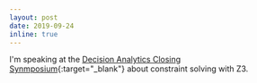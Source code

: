 ```yaml
---
layout: post
date: 2019-09-24
inline: true
---
```


I'm speaking at the [Decision Analytics Closing Synmposium](https://www.decisionanalyticsclosingsymposium.com/){:target="\_blank"} about constraint solving with Z3.




